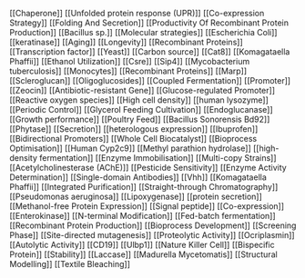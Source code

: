 [[Chaperone]]
[[Unfolded protein response (UPR)]]
[[Co-expression Strategy]]
[[Folding And Secretion]]
[[Productivity Of Recombinant Protein Production]]
[[Bacillus sp.]]
[[Molecular strategies]]
[[Escherichia Coli]]
[[keratinase]]
[[Aging]]
[[Longevity]]
[[Recombinant Proteins]]
[[Transcription factor]]
[[Yeast]]
[[Carbon source]]
[[Cat8]]
[[Komagataella Phaffii]]
[[Ethanol Utilization]]
[[Csre]]
[[Sip4]]
[[Mycobacterium tuberculosis]]
[[Monocytes]]
[[Recombinant Proteins]]
[[Marp]]
[[Scleroglucan]]
[[Oligoglucosides]]
[[Coupled Fermentation]]
[[Promoter]]
[[Zeocin]]
[[Antibiotic-resistant Gene]]
[[Glucose-regulated Promoter]]
[[Reactive oxygen species]]
[[High cell density]]
[[human lysozyme]]
[[Periodic Control]]
[[Glycerol Feeding Cultivation]]
[[Endoglucanase]]
[[Growth performance]]
[[Poultry Feed]]
[[Bacillus Sonorensis Bd92]]
[[Phytase]]
[[Secretion]]
[[heterologous expression]]
[[Ibuprofen]]
[[Bidirectional Promoters]]
[[Whole Cell Biocatalyst]]
[[Bioprocess Optimisation]]
[[Human Cyp2c9]]
[[Methyl parathion hydrolase]]
[[high-density fermentation]]
[[Enzyme Immobilisation]]
[[Multi-copy Strains]]
[[Acetylcholinesterase (AChE)]]
[[Pesticide Sensitivity]]
[[Enzyme Activity Determination]]
[[Single-domain Antibodies]]
[[Vhh]]
[[Komagataella Phaffii]]
[[Integrated Purification]]
[[Straight-through Chromatography]]
[[Pseudomonas aeruginosa]]
[[Lipoxygenase]]
[[protein secretion]]
[[Methanol-free Protein Expression]]
[[Signal peptide]]
[[Co-expression]]
[[Enterokinase]]
[[N-terminal Modification]]
[[Fed-batch fermentation]]
[[Recombinant Protein Production]]
[[Bioprocess Development]]
[[Screening Phase]]
[[Site-directed mutagenesis]]
[[Proteolytic Activity]]
[[Ocriplasmin]]
[[Autolytic Activity]]
[[CD19]]
[[Ulbp1]]
[[Nature Killer Cell]]
[[Bispecific Protein]]
[[Stability]]
[[Laccase]]
[[Madurella Mycetomatis]]
[[Structural Modelling]]
[[Textile Bleaching]]
